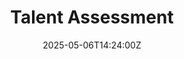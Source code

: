 ---
title: Talent Assessment
linkTitle: Talent Assessment
date: '2025-05-06T14:24:00Z'
weight: 1
description: The Talent Assessment Program at GitLab aims to identify and retain high-performing
  team members, facilitating career development, feedback, and succession planning
  through a structured evaluation process using a Performance/Growth Potential Matrix.
  Key Talent is recognized for their significant impact on the organization, and assessments
  occur annually with a focus on continuous improvement and alignment with company
  values.
draft: false
ref: talent-assessment
---